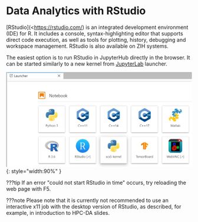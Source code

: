 # Data Analytics with RStudio

[RStudio](<https://rstudio.com/) is an integrated development environment (IDE) for R. It includes
a console, syntax-highlighting editor that supports direct code execution, as well as tools for
plotting, history, debugging and workspace management. RStudio is also available on ZIH systems.

The easiest option is to run RStudio in JupyterHub directly in the browser. It can be started
similarly to a new kernel from [JupyterLab](../access/jupyterhub.md#jupyterlab) launcher.

![RStudio launcher in JupyterHub](misc/data_analytics_with_rstudio_launcher.jpg)
{: style="width:90%" }

???tip
    If an error "could not start RStudio in time" occurs, try reloading the web page with F5.

???note
    Please note that it is currently not recommended to use an interactive x11 job with the
    desktop version of RStudio, as described, for example, in introduction to HPC-DA slides.
